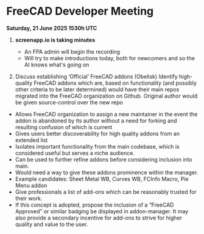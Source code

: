 # FreeCAD Developer Meeting

**Saturday, 21 June 2025 1530h UTC**

1. **screenapp.io is taking minutes**
   - An FPA admin will begin the recording
   - Will try to make introductions today, both for newcomers and so the AI knows what's going on

2. Discuss establishing ‘Official’ FreeCAD addons (Obelisk)
Identify high-quality FreeCAD addons which are, based on functionality (and possibly other criteria to be later determined) would have their main repos migrated into the FreeCAD organization on Github. 
Original author would be given source-control over the new repo

- Allows FreeCAD organization to assign a new maintainer in the event the addon is abandoned by its author without a need for forking and resulting confusion of which is current
- Gives users better discoverability for high quality addons from an extended list
- Isolates important functionality from the main codebase, which is considered useful but serves a niche audience.
- Can be used to further refine addons before considering inclusion into main.
- Would need a way to give these addons prominence within the manager.
- Example candidates: Sheet Metal WB, Curves WB, FCInfo Macro, Pie Menu addon
- Give professionals a list of add-ons which can be reasonably trusted for their work.
- If this concept is adopted, propose the inclusion of a “FreeCAD Approved” or similar badging be displayed in addon-manager. It may also provide a secondary incentive for add-ons to strive for higher quality and value to the user.
